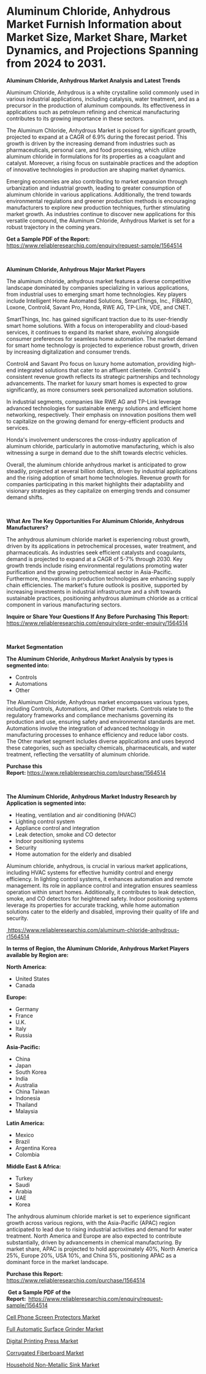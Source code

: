 <p><h1>Aluminum Chloride, Anhydrous Market Furnish Information about Market Size, Market Share, Market Dynamics, and Projections Spanning from 2024 to 2031.</h1></p><p><strong>Aluminum Chloride, Anhydrous Market Analysis and Latest Trends</strong></p>
<p><p>Aluminum Chloride, Anhydrous is a white crystalline solid commonly used in various industrial applications, including catalysis, water treatment, and as a precursor in the production of aluminum compounds. Its effectiveness in applications such as petroleum refining and chemical manufacturing contributes to its growing importance in these sectors. </p><p>The Aluminum Chloride, Anhydrous Market is poised for significant growth, projected to expand at a CAGR of 6.9% during the forecast period. This growth is driven by the increasing demand from industries such as pharmaceuticals, personal care, and food processing, which utilize aluminum chloride in formulations for its properties as a coagulant and catalyst. Moreover, a rising focus on sustainable practices and the adoption of innovative technologies in production are shaping market dynamics.</p><p>Emerging economies are also contributing to market expansion through urbanization and industrial growth, leading to greater consumption of aluminum chloride in various applications. Additionally, the trend towards environmental regulations and greener production methods is encouraging manufacturers to explore new production techniques, further stimulating market growth. As industries continue to discover new applications for this versatile compound, the Aluminum Chloride, Anhydrous Market is set for a robust trajectory in the coming years.</p></p>
<p><strong>Get a Sample PDF of the Report:&nbsp;</strong> <a href="https://www.reliableresearchiq.com/enquiry/request-sample/1564514">https://www.reliableresearchiq.com/enquiry/request-sample/1564514</a></p>
<p>&nbsp;</p>
<p><strong>Aluminum Chloride, Anhydrous Major Market Players</strong></p>
<p><p>The aluminum chloride, anhydrous market features a diverse competitive landscape dominated by companies specializing in various applications, from industrial uses to emerging smart home technologies. Key players include Intelligent Home Automated Solutions, SmartThings, Inc., FIBARO, Loxone, Control4, Savant Pro, Honda, RWE AG, TP-Link, VDE, and CNET.</p><p>SmartThings, Inc. has gained significant traction due to its user-friendly smart home solutions. With a focus on interoperability and cloud-based services, it continues to expand its market share, evolving alongside consumer preferences for seamless home automation. The market demand for smart home technology is projected to experience robust growth, driven by increasing digitalization and consumer trends.</p><p>Control4 and Savant Pro focus on luxury home automation, providing high-end integrated solutions that cater to an affluent clientele. Control4's consistent revenue growth reflects its strategic partnerships and technology advancements. The market for luxury smart homes is expected to grow significantly, as more consumers seek personalized automation solutions.</p><p>In industrial segments, companies like RWE AG and TP-Link leverage advanced technologies for sustainable energy solutions and efficient home networking, respectively. Their emphasis on innovation positions them well to capitalize on the growing demand for energy-efficient products and services.</p><p>Honda's involvement underscores the cross-industry application of aluminum chloride, particularly in automotive manufacturing, which is also witnessing a surge in demand due to the shift towards electric vehicles.</p><p>Overall, the aluminum chloride anhydrous market is anticipated to grow steadily, projected at several billion dollars, driven by industrial applications and the rising adoption of smart home technologies. Revenue growth for companies participating in this market highlights their adaptability and visionary strategies as they capitalize on emerging trends and consumer demand shifts.</p></p>
<p>&nbsp;</p>
<p><strong>What Are The Key Opportunities For Aluminum Chloride, Anhydrous Manufacturers?</strong></p>
<p><p>The anhydrous aluminum chloride market is experiencing robust growth, driven by its applications in petrochemical processes, water treatment, and pharmaceuticals. As industries seek efficient catalysts and coagulants, demand is projected to expand at a CAGR of 5-7% through 2030. Key growth trends include rising environmental regulations promoting water purification and the growing petrochemical sector in Asia-Pacific. Furthermore, innovations in production technologies are enhancing supply chain efficiencies. The market's future outlook is positive, supported by increasing investments in industrial infrastructure and a shift towards sustainable practices, positioning anhydrous aluminum chloride as a critical component in various manufacturing sectors.</p></p>
<p><strong>Inquire or Share Your Questions If Any Before Purchasing This Report:</strong> <a href="https://www.reliableresearchiq.com/enquiry/pre-order-enquiry/1564514">https://www.reliableresearchiq.com/enquiry/pre-order-enquiry/1564514</a></p>
<p>&nbsp;</p>
<p><strong>Market Segmentation</strong></p>
<p><strong>The Aluminum Chloride, Anhydrous Market Analysis by types is segmented into:</strong></p>
<p><ul><li>Controls</li><li>Automations</li><li>Other</li></ul></p>
<p><p>The Aluminum Chloride, Anhydrous market encompasses various types, including Controls, Automations, and Other markets. Controls relate to the regulatory frameworks and compliance mechanisms governing its production and use, ensuring safety and environmental standards are met. Automations involve the integration of advanced technology in manufacturing processes to enhance efficiency and reduce labor costs. The Other market segment includes diverse applications and uses beyond these categories, such as specialty chemicals, pharmaceuticals, and water treatment, reflecting the versatility of aluminum chloride.</p></p>
<p><strong>Purchase this Report:&nbsp;</strong><a href="https://www.reliableresearchiq.com/purchase/1564514">https://www.reliableresearchiq.com/purchase/1564514</a></p>
<p>&nbsp;</p>
<p><strong>The Aluminum Chloride, Anhydrous Market Industry Research by Application is segmented into:</strong></p>
<p><ul><li>Heating, ventilation and air conditioning (HVAC)</li><li>Lighting control system</li><li>Appliance control and integration</li><li>Leak detection, smoke and CO detector</li><li>Indoor positioning systems</li><li>Security</li><li>Home automation for the elderly and disabled</li></ul></p>
<p><p>Aluminum chloride, anhydrous, is crucial in various market applications, including HVAC systems for effective humidity control and energy efficiency. In lighting control systems, it enhances automation and remote management. Its role in appliance control and integration ensures seamless operation within smart homes. Additionally, it contributes to leak detection, smoke, and CO detectors for heightened safety. Indoor positioning systems leverage its properties for accurate tracking, while home automation solutions cater to the elderly and disabled, improving their quality of life and security.</p></p>
<p><a href="https://www.reliableresearchiq.com/aluminum-chloride-anhydrous-r1564514">&nbsp;https://www.reliableresearchiq.com/aluminum-chloride-anhydrous-r1564514</a></p>
<p><strong>In terms of Region, the Aluminum Chloride, Anhydrous Market Players available by Region are:</strong></p>
<p>
    <p> <strong> North America: </strong>
        <ul>
            <li>United States</li>
            <li>Canada</li>
        </ul>
        </p> 
    <p> <strong> Europe: </strong>
        <ul>
            <li>Germany</li>
            <li>France</li>
            <li>U.K.</li>
            <li>Italy</li>
            <li>Russia</li>
        </ul>
        </p> 
    <p> <strong> Asia-Pacific: </strong>
        <ul>
            <li>China</li>
            <li>Japan</li>
            <li>South Korea</li>
            <li>India</li>
            <li>Australia</li>
            <li>China Taiwan</li>
            <li>Indonesia</li>
            <li>Thailand</li>
            <li>Malaysia</li>
        </ul>
        </p> 
    <p> <strong> Latin America: </strong>
        <ul>
            <li>Mexico</li>
            <li>Brazil</li>
            <li>Argentina Korea</li>
            <li>Colombia</li>
        </ul>
        </p> 
    <p> <strong> Middle East & Africa: </strong>
        <ul>
            <li>Turkey</li>
            <li>Saudi</li>
            <li>Arabia</li>
            <li>UAE</li>
            <li>Korea</li>
        </ul>
    </p>
    </p>
<p><p>The anhydrous aluminum chloride market is set to experience significant growth across various regions, with the Asia-Pacific (APAC) region anticipated to lead due to rising industrial activities and demand for water treatment. North America and Europe are also expected to contribute substantially, driven by advancements in chemical manufacturing. By market share, APAC is projected to hold approximately 40%, North America 25%, Europe 20%, USA 10%, and China 5%, positioning APAC as a dominant force in the market landscape.</p></p>
<p><strong>Purchase this Report: </strong><a href="https://www.reliableresearchiq.com/purchase/1564514">https://www.reliableresearchiq.com/purchase/1564514</a></p>
<p>&nbsp;<strong>Get a Sample PDF of the Report:&nbsp;&nbsp;</strong><a href="https://www.reliableresearchiq.com/enquiry/request-sample/1564514">https://www.reliableresearchiq.com/enquiry/request-sample/1564514</a></p>
<p><strong></strong></p>
<p><p><a href="https://issuu.com/reportprime-2/docs/cell-phone-screen-protectors-market_ee5d12a08de72b">Cell Phone Screen Protectors Market</a></p><p><a href="https://medium.com/@jordond5lezama/full-automatic-surface-grinder-market-size-growth-trends-and-industry-analysis-by-type-by-4b15d839e401?postPublishedType=repub">Full Automatic Surface Grinder Market</a></p><p><a href="https://www.linkedin.com/pulse/digital-printing-press-market2024-2031-industry-insights-q705e?trackingId=egcaQEjORjGb1l716OPSWg%3D%3D">Digital Printing Press Market</a></p><p><a href="https://www.linkedin.com/pulse/why-should-you-invest-corrugated-fiberboard-market-trends-mnyof?trackingId=mFhjl879SG2kTu2XM6mQmA%3D%3D">Corrugated Fiberboard Market</a></p><p><a href="https://medium.com/@jordond5lezama/household-non-metallic-sink-market-size-share-trends-analysis-report-by-product-ceramic-1f452950466b">Household Non-Metallic Sink Market</a></p></p>